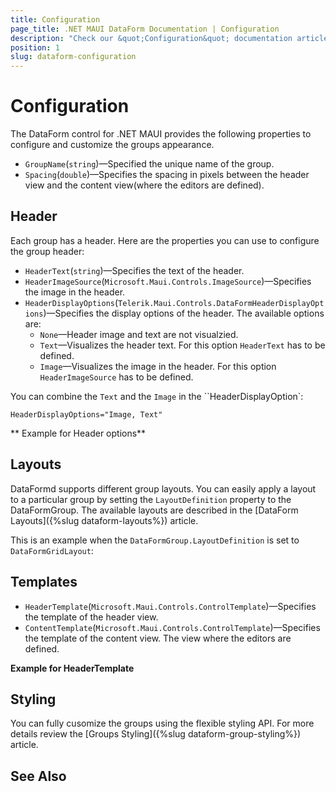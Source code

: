 ```yaml
---
title: Configuration
page_title: .NET MAUI DataForm Documentation | Configuration
description: "Check our &quot;Configuration&quot; documentation article for Telerik DataForm for .NET MAUI control."
position: 1
slug: dataform-configuration
---
```


# Configuration

The DataForm control for .NET MAUI provides the following properties to configure and customize the groups appearance. 

* `GroupName`(`string`)&mdash;Specified the unique name of the group.
* `Spacing`(`double`)&mdash;Specifies the spacing in pixels between the header view and the content view(where the editors are defined).

## Header

Each group has a header. Here are the properties you can use to configure the group header:

* `HeaderText`(`string`)&mdash;Specifies the text of the header.
* `HeaderImageSource`(`Microsoft.Maui.Controls.ImageSource`)&mdash;Specifies the image in the header.
* `HeaderDisplayOptions`(`Telerik.Maui.Controls.DataFormHeaderDisplayOptions`)&mdash;Specifies the display options of the header. The available options are:
	* `None`&mdash;Header image and text are not visualzied.
	* `Text`&mdash;Visualizes the header text. For this option `HeaderText` has to be defined.
	* `Image`&mdash;Visualizes the image in the header. For this option `HeaderImageSource` has to be defined.

You can combine the `Text` and the `Image` in the ``HeaderDisplayOption`:

```XAML
HeaderDisplayOptions="Image, Text"
```


** Example for Header options**

<snippet id='dataform-grouping-configuration-header'/>

## Layouts

DataFormd supports different group layouts. You can easily apply a layout to a particular group by setting the `LayoutDefinition` property to the DataFormGroup. The available layouts are described in the [DataForm Layouts]({%slug dataform-layouts%}) article.

This is an example when the `DataFormGroup.LayoutDefinition` is set to `DataFormGridLayout`:

<snippet id='dataform-grouping-configuration-layout'/>

## Templates

* `HeaderTemplate`(`Microsoft.Maui.Controls.ControlTemplate`)&mdash;Specifies the template of the header view.
* `ContentTemplate`(`Microsoft.Maui.Controls.ControlTemplate`)&mdash;Specifies the template of the content view. The view where the editors are defined.

**Example for HeaderTemplate**

<snippet id='dataform-grouping-configuration-header-template'/>

## Styling

You can fully cusomize the groups using the flexible styling API. For more details review the [Groups Styling]({%slug dataform-group-styling%}) article.

## See Also